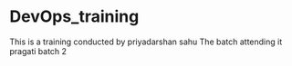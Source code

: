 # DevOps_training
This is a training conducted by priyadarshan sahu
The batch attending it pragati batch 2
